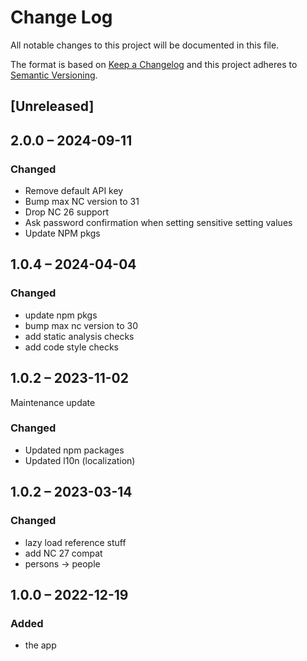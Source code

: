 # Change Log
All notable changes to this project will be documented in this file.

The format is based on [Keep a Changelog](http://keepachangelog.com/)
and this project adheres to [Semantic Versioning](http://semver.org/).

## [Unreleased]

## 2.0.0 – 2024-09-11

### Changed

- Remove default API key
- Bump max NC version to 31
- Drop NC 26 support
- Ask password confirmation when setting sensitive setting values
- Update NPM pkgs

## 1.0.4 – 2024-04-04

### Changed

- update npm pkgs
- bump max nc version to 30
- add static analysis checks
- add code style checks

## 1.0.2 – 2023-11-02

Maintenance update

### Changed

- Updated npm packages
- Updated l10n (localization)

## 1.0.2 – 2023-03-14
### Changed
* lazy load reference stuff
* add NC 27 compat
* persons -> people

## 1.0.0 – 2022-12-19
### Added
* the app
